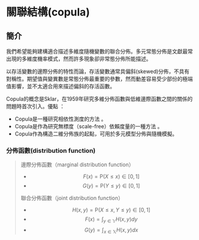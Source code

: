 # 關聯結構\(copula\)

## 簡介

我們希望能夠建構適合描述多維度隨機變數的聯合分佈。多元常態分佈是文獻最常出現的多維度機率模式，然而許多現象卻非常態分佈所能描述。

以存活變數的邊際分佈的特性而論，存活變數通常具偏斜\(skewed\)分佈，不具有對稱性。期望值與變異數是常態分佈最重要的參數，然而動差容易受少部份的極端值影響，並不太適合用來描述偏斜的存活函數。

Copula的概念是Sklar，在1959年研究多維分佈函數與低維邊際函數之間的關係的問題時首次引入。優點：

* Copula是一種研究相依性測度的方法  。
* Copula是作為研究無標度（scale-free）依賴度量的一種方法  。
* Copula作為構造二維分佈族的起點，可用於多元模型分佈與隨機模擬。 

### 分佈函數\(distribution function\)

> 邊際分佈函數（marginal distribution function）
>
> * $$F(x)=\mathrm{P}(X \leq x) \in [0,1]$$
> * $$G(y) = \mathrm{P}(Y \leq y) \in [0,1]$$
>
> 聯合分佈函數（joint distribution function）
>
> * $$H(x,y)=\mathrm{P}(X \leq x, Y \leq y) \in [0,1]$$
> * $$F(x)=\int_{y \in \mathbb{Y}} H(x,y)dy$$
> * $$G(y) = \int_{x \in \mathbb{X}}H(x,y) dx$$





